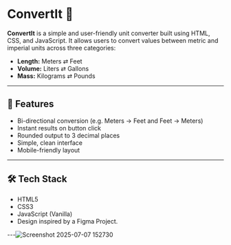 # ConvertIt 🔁

**ConvertIt** is a simple and user-friendly unit converter built using HTML, CSS, and JavaScript. It allows users to convert values between metric and imperial units across three categories:

- **Length:** Meters ⇄ Feet  
- **Volume:** Liters ⇄ Gallons  
- **Mass:** Kilograms ⇄ Pounds  

---

## 🚀 Features

- Bi-directional conversion (e.g. Meters → Feet and Feet → Meters)
- Instant results on button click
- Rounded output to 3 decimal places
- Simple, clean interface
- Mobile-friendly layout

---

## 🛠️ Tech Stack

- HTML5  
- CSS3  
- JavaScript (Vanilla)  
- Design inspired by a Figma Project.

---![Screenshot 2025-07-07 152730](https://github.com/user-attachments/assets/b15b496d-1f25-48b2-a1a6-4c8ee818c149)


